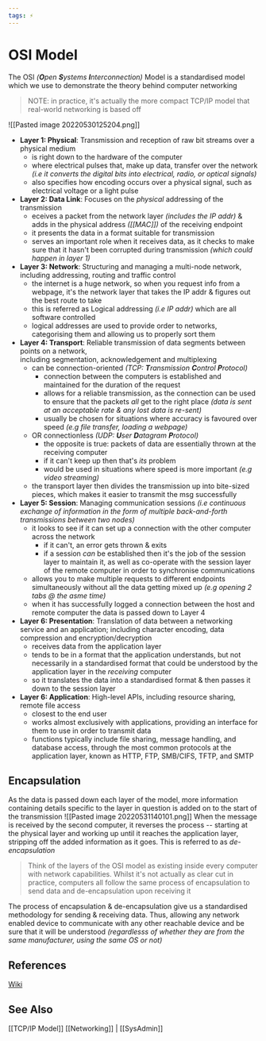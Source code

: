 ```yaml
---
tags: ⚡
---
```


# OSI Model

The OSI *(**O**pen **S**ystems **I**nterconnection)* Model is a standardised model which we use to demonstrate the theory behind computer networking
> NOTE: in practice, it's actually the more compact TCP/IP model that real-world networking is based off

![[Pasted image 20220530125204.png]]


- **Layer 1: Physical**: Transmission and reception of raw bit streams over a physical medium
	- is right down to the hardware of the computer
	- where electrical pulses that, make up data, transfer over the network *(i.e it converts the digital bits into electrical, radio, or optical signals)*
	- also specifies how encoding occurs over a physical signal, such as electrical voltage or a light pulse
- **Layer 2: Data Link**: Focuses on the _physical_ addressing of the transmission
	- eceives a packet from the network layer *(includes the IP addr)* & adds in the physical address *([[MAC]])* of the receiving endpoint
	- it presents the data in a format suitable for transmission
	- serves an important role when it receives data, as it checks to make sure that it hasn't been corrupted during transmission *(which could happen in layer 1)*
- **Layer 3: Network**: Structuring and managing a multi-node network, including addressing, routing and traffic control
	- the internet is a huge network, so when you request info from a webpage, it's the network layer that takes the IP addr & figures out the best route to take
	- this is referred as Logical addressing *(i.e IP addr)* which are all software controlled
	- logical addresses are used to provide order to networks, categorising them and allowing us to properly sort them
- **Layer 4: Transport**: Reliable transmission of data segments between points on a network, including segmentation, acknowledgement and multiplexing
	- can be connection-oriented *(TCP: **T**ransmission **C**ontrol **P**rotocol)* 
		- connection between the computers is established and maintained for the duration of the request
		- allows for a reliable transmission, as the connection can be used to ensure that the packets _all_ get to the right place *(data is sent at an acceptable rate & any lost data is re-sent)*
		- usually be chosen for situations where accuracy is favoured over speed *(e.g file transfer, loading a webpage)*
	- OR connectionless *(UDP: **U**ser **D**atagram **P**rotocol)*
		- the opposite is true: packets of data are essentially thrown at the receiving computer
		- if it can't keep up then that's _its_ problem
		- would be used in situations where speed is more important *(e.g video streaming)*
	- the transport layer then divides the transmission up into bite-sized pieces, which makes it easier to transmit the msg successfully
- **Layer 5: Session**: Managing communication sessions *(i.e continuous exchange of information in the form of multiple back-and-forth transmissions between two nodes)*
	- it looks to see if it can set up a connection with the other computer across the network
		- if it can't, an error gets thrown & exits
		- if a session _can_ be established then it's the job of the session layer to maintain it, as well as co-operate with the session layer of the remote computer in order to synchronise communications
	- allows you to make multiple requests to different endpoints simultaneously without all the data getting mixed up *(e.g opening 2 tabs @ the asme time)*
	- when it has successfully logged a connection between the host and remote computer the data is passed down to Layer 4
- **Layer 6: Presentation**: Translation of data between a networking service and an application; including character encoding, data compression and encryption/decryption
	- receives data from the application layer
	- tends to be in a format that the application understands, but not necessarily in a standardised format that could be understood by the application layer in the _receiving_ computer
	- so it translates the data into a standardised format & then passes it down to the session layer
- **Layer 6: Application**: High-level APIs, including resource sharing, remote file access
	- closest to the end user
	- works almost exclusively with applications, providing an interface for them to use in order to transmit data
	- functions typically include file sharing, message handling, and database access, through the most common protocols at the application layer, known as HTTP, FTP, SMB/CIFS, TFTP, and SMTP

## Encapsulation
As the data is passed down each layer of the model, more information containing details specific to the layer in question is added on to the start of the transmission
![[Pasted image 20220531140101.png]]
When the message is received by the second computer, it reverses the process -- starting at the physical layer and working up until it reaches the application layer, stripping off the added information as it goes. This is referred to as _de-encapsulation_

> Think of the layers of the OSI model as existing inside every computer with network capabilities. Whilst it's not actually as clear cut in practice, computers all follow the same process of encapsulation to send data and de-encapsulation upon receiving it

The process of encapsulation & de-encapsulation give us a standardised methodology for sending & receiving data. Thus, allowing any network enabled device to communicate with any other reachable device and be sure that it will be understood *(regardlesss of whether they are from the same manufacturer, using the same OS or not)*

## References
[Wiki](https://en.wikipedia.org/wiki/OSI_model)

## See Also
[[TCP/IP Model]]
[[Networking]] | [[SysAdmin]]